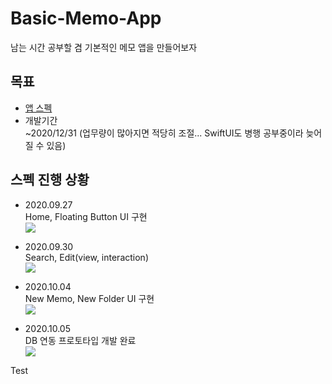 # Basic-Memo-App  
남는 시간 공부할 겸 기본적인 메모 앱을 만들어보자

## 목표  

- [앱 스펙](https://github.com/Sungmin-Joo/Basic-Memo-App/issues)
- 개발기간  
~2020/12/31 (업무량이 많아지면 적당히 조절... SwiftUI도 병행 공부중이라 늦어질 수 있음)

## 스펙 진행 상황  
- 2020.09.27  
    Home, Floating Button UI 구현   
    <img src="https://user-images.githubusercontent.com/46941349/94368068-39c7b200-011d-11eb-9c95-a96475b8584c.gif">   
    
- 2020.09.30   
    Search, Edit(view, interaction)  
    <img src="https://user-images.githubusercontent.com/46941349/94694448-d1244380-036f-11eb-8ee2-b295c248f2d0.gif">

- 2020.10.04  
    New Memo, New Folder UI 구현  
    <img src="https://user-images.githubusercontent.com/46941349/95006890-2bf5bd80-0644-11eb-97f5-5bc34e2d86a7.gif">  

- 2020.10.05  
    DB 연동 프로토타입 개발 완료  
    <img src="https://user-images.githubusercontent.com/46941349/95022993-72cfcb80-06b5-11eb-8348-3c4f93e87c45.gif">

Test 